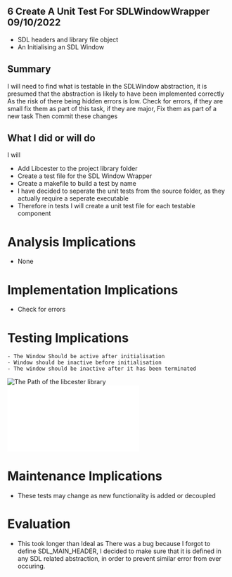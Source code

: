 ## 6 Create A Unit Test For SDLWindowWrapper 09/10/2022
 - SDL headers and library file object
 - An Initialising an SDL Window

## Summary
I will need to find what is testable in the SDLWindow abstraction, 
it is presumed that the abstraction is likely to have been implemented correctly
As the risk of there being hidden errors is low.
Check for errors, if they are small fix them as part of this task, if they are major,
Fix them as part of a new task
Then commit these changes


## What I did or will do
I will
- Add Libcester to the project library folder
- Create a test file for the SDL Window Wrapper
- Create a makefile to build a test by name
- I have decided to seperate the unit tests from the source folder, as they actually require a seperate executable
- Therefore in tests I will create a unit test file for each testable component


# Analysis Implications
 - None
# Implementation Implications
 - Check for errors

# Testing Implications
    - The Window Should be active after initialisation 
    - Window should be inactive before initialisation
    - The window should be inactive after it has been terminated

![The Path of the libcester library](../../../../vendors/libcester-0.4/)
![Test File](../../../../tests/Unit/sdl_window_wrapper.test.cpp)

# Maintenance Implications
 - These tests may change as new functionality is added or decoupled

# Evaluation
- This took longer than Ideal as There was a bug because I forgot to define SDL_MAIN_HEADER, I decided to make sure that it is defined in any SDL related abstraction, in order to prevent similar error from ever occuring.